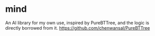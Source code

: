 # mind
An AI library for my own use, inspired by PureBTTree, and the logic is directly borrowed from it.
https://github.com/chenwansal/PureBTTree
